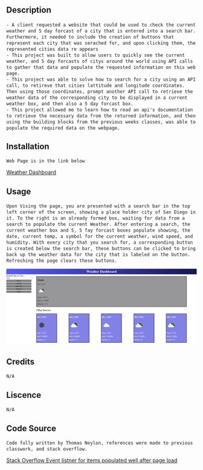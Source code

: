 # <Weather-Dashboard>

## Description
    - A client requested a website that could be used to check the current weather and 5 day forcast of a city that is entered into a search bar. Furthermore, it needed to include the creation of buttons that represent each city that was serached for, and upon clicking them, the represented cities data re appears
    - This project was built to allow users to quickly see the current weather, and 5 day forcasts of citys around the world using API calls to gather that data and populate the requested information on this web page.
    - This project was able to solve how to search for a city using an API call, to retireve that cities lattitude and longitude coordinates. Then using those coordinates, prompt another API call to retrieve the weather data of the corresponding city to be displayed in a current weather box, and then also a 5 day forcast box. 
    - This project allowed me to learn how to read an api's documentation to retrieve the necessary data from the returned information, and then using the building blocks from the previous weeks classes, was able to populate the required data on the webpage. 
    

## Installation
    Web Page is in the link below
[Weather Dashboard](https://neglon.github.io/weather-dashboard/)

## Usage
    Upon Vising the page, you are presented with a search bar in the top left corner of the screen, showing a place holder city of San Diego in it. To the right is an already formed box, waiting for data from a search to populate the current Weather. After entering a search, the current weather box and 5, 5 fay forcast boxes populate showing, the date, current temp, a symbol for the current weather, wind speed, and humidity. With every city that you search for, a corresponding button is created below the search bar, these buttons can be clicked to bring back up the weather data for the city that is labeled on the button. Refreshing the page clears these buttons.
   
![Screenshots of weather dashboard](./assets/Capture.PNG)
   
  

## Credits
    N/A

## Liscence
    N/A

## Code Source
    Code fully written by Thomas Neylon, references were made to previous classwork, and stack overflow.

    
[Stack Overflow Event listner for items populated well after page load](https://stackoverflow.com/questions/34896106/attach-event-to-dynamic-elements-in-javascript)

